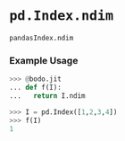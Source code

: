 # `pd.Index.ndim`

`pandasIndex.ndim`

### Example Usage

```py
>>> @bodo.jit
... def f(I):
...   return I.ndim

>>> I = pd.Index([1,2,3,4])
>>> f(I)
1
```

